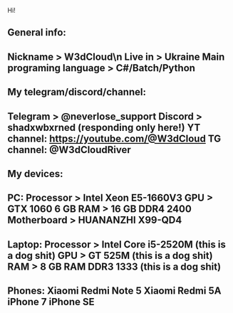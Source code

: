 Hi!

General info:
----------------------------------------------------
Nickname > W3dCloud\n
Live in > Ukraine
Main programing language > C#/Batch/Python
----------------------------------------------------
My telegram/discord/channel:
----------------------------------------------------
Telegram > @neverlose_support
Discord > shadxwbxrned (responding only here!)
YT channel: https://youtube.com/@W3dCloud
TG channel: @W3dCloudRiver
----------------------------------------------------
My devices:
----------------------------------------------------
PC:
Processor > Intel Xeon E5-1660V3
GPU > GTX 1060 6 GB
RAM > 16 GB DDR4 2400
Motherboard > HUANANZHI X99-QD4
----------------------------------------------------
Laptop:
Processor > Intel Core i5-2520M (this is a dog shit)
GPU > GT 525M (this is a dog shit)
RAM > 8 GB RAM DDR3 1333 (this is a dog shit)
----------------------------------------------------
Phones:
Xiaomi Redmi Note 5
Xiaomi Redmi 5A
iPhone 7
iPhone SE
----------------------------------------------------


